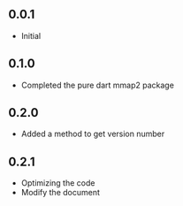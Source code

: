 ## 0.0.1

* Initial

## 0.1.0

* Completed the pure dart mmap2 package

## 0.2.0

* Added a method to get version number

## 0.2.1

* Optimizing the code
* Modify the document
